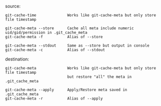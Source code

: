 source:

    git-cache-time              Works like git-cache-meta but only store file timestamp

    git-cache-meta --store      Cache all meta include numeric uid/gid/permission in .git_cache_meta
    git-cache-meta -f           Alias of --store

    git-cache-meta --stdout     Same as --store but output in console
    git-cache-meta -c           Alias of --stdout

    

destination:

    git-cache-meta              Works like git-cache-meta but only store file timestamp
                                but restore "all" the meta in .git_cache_meta
                                
    git-cache-meta --apply      Apply/Restore meta saved in .git_cache_meta
    git-cache-meta -r           Alias of --apply
    